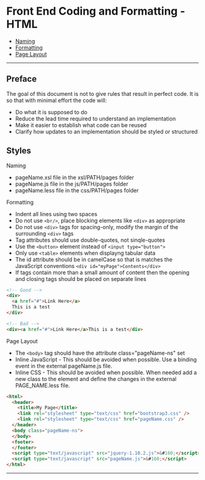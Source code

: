 # Front End Coding and Formatting - HTML

 * [Naming](#naming)
 * [Formatting](#formatting)
 * [Page Layout](#layout)

------------------------------------------------

## Preface

The goal of this document is not to give rules that result in perfect code. It is so that with minimal effort the code will:
* Do what it is supposed to do
* Reduce the lead time required to understand an implementation
* Make it easier to establish what code can be reused
* Clarify how updates to an implementation should be styled or structured 

## Styles

<a name="naming">Naming</a>
  - pageName.xsl file in the xsl/PATH/pages folder  
  - pageName.js file in the js/PATH/pages folder  
  - pageName.less file in the css/PATH/pages folder  

<a name="formatting">Formatting</a>
  - Indent all lines using two spaces
  - Do not use ```<br/>```, place blocking elements like ```<div>``` as appropriate
  - Do not use ```<div>``` tags for spacing-only, modify the margin of the surrounding ```<div>``` tags
  - Tag attributes should use double-quotes, not sinqle-quotes
  - Use the ```<button>``` element instead of ```<input type="button">```
  - Only use ```<table>``` elements when displayng tabular data
  - The id attribute should be in camelCase so that is matches the JavaScript conventions ```<div id="myPage">Contents</div>```
  - If tags contain more than a small amount of content then the opening and closing tags should be placed on separate lines

```html
<!-- Good -->
<div>
  <a href="#">Link Here</a>
  This is a test
</div>

<!-- Bad -->
<div><a href="#">Link Here</a>This is a test</div>
```

<a name="layout">Page Layout</a>  
  - The ```<body>``` tag should have the attribute class="pageName-ns" set  
  - Inline JavaScript - This should be avoided when possible. Use a binding event in the external pageName.js file.  
  - Inline CSS - This should be avoided when possible. When needed add a new class to the element and define the changes in the external PAGE_NAME.less file.

```html
<html>
  <header>
    <title>My Page</title>
    <link rel="stylesheet" type="text/css" href="bootstrap3.css" />
    <link rel="stylesheet" type="text/css" href="pageName.css" />
  </header>
  <body class="pageName-ns">
  </body>
  <footer>
  </footer>
  <script type="text/javascript" src="jquery-1.10.2.js">&#160;</script>
  <script type="text/javascript" src="pageName.js">&#160;</script>  
</html>
```

----------

